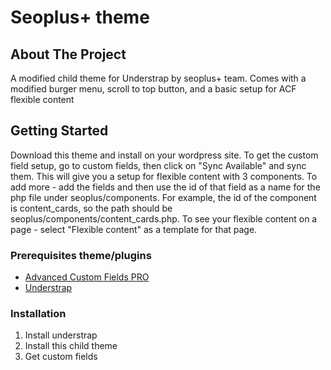 <!-- ABOUT THE PROJECT -->

# Seoplus+ theme

## About The Project

A modified child theme for Understrap by seoplus+ team. Comes with a modified burger menu, scroll to top button, and a basic setup for ACF flexible content

<!-- GETTING STARTED -->

## Getting Started

Download this theme and install on your wordpress site. To get the custom field setup, go to custom fields, then click on "Sync Available" and sync them. This will give you a setup for flexible content with 3 components. To add more - add the fields and then use the id of that field as a name for the php file under seoplus/components. For example, the id of the component is content_cards, so the path should be seoplus/components/content_cards.php. To see your flexible content on a page - select "Flexible content" as a template for that page.

### Prerequisites theme/plugins

- [Advanced Custom Fields PRO](https://www.advancedcustomfields.com/)
- [Understrap](https://github.com/understrap/understrap)

### Installation

1. Install understrap
2. Install this child theme
3. Get custom fields
